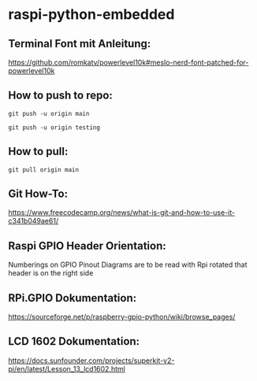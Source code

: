 # raspi-python-embedded


## Terminal Font mit Anleitung:

https://github.com/romkatv/powerlevel10k#meslo-nerd-font-patched-for-powerlevel10k

## How to push to repo:

```
git push -u origin main
```

```
git push -u origin testing
```

## How to pull:

```
git pull origin main
```

## Git How-To:

https://www.freecodecamp.org/news/what-is-git-and-how-to-use-it-c341b049ae61/

## Raspi GPIO Header Orientation:

Numberings on GPIO Pinout Diagrams are to be read with Rpi rotated that header is on the right side

## RPi.GPIO Dokumentation:

https://sourceforge.net/p/raspberry-gpio-python/wiki/browse_pages/

## LCD 1602 Dokumentation:

https://docs.sunfounder.com/projects/superkit-v2-pi/en/latest/Lesson_13_lcd1602.html
